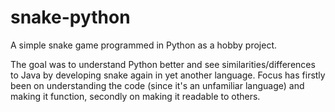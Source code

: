 # snake-python
A simple snake game programmed in Python as a hobby project. 

The goal was to understand Python better and see similarities/differences to Java by 
developing snake again in yet another language. Focus has firstly been on understanding 
the code (since it's an unfamiliar language) and making it function, 
secondly on making it readable to others.
